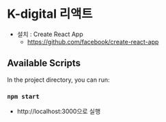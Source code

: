 # K-digital 리액트

+ 설치 : Create React App
    + https://github.com/facebook/create-react-app

## Available Scripts

In the project directory, you can run:

### `npm start`

+ http://localhost:3000으로 실행
